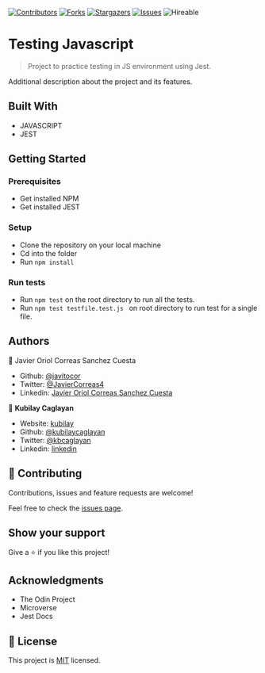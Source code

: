 <!--
*** Thanks for checking out this README Template. If you have a suggestion that would
*** make this better, please fork the repo and create a pull request or simply open
*** an issue with the tag "enhancement".
*** Thanks again! Now go create something AMAZING! :D
-->

<!-- PROJECT SHIELDS -->
<!--
*** I'm using markdown "reference style" links for readability.
*** Reference links are enclosed in brackets [ ] instead of parentheses ( ).
*** See the bottom of this document for the declaration of the reference variables
*** for contributors-url, forks-url, etc. This is an optional, concise syntax you may use.
*** https://www.markdownguide.org/basic-syntax/#reference-style-links
-->
[![Contributors][contributors-shield]][contributors-url]
[![Forks][forks-shield]][forks-url]
[![Stargazers][stars-shield]][stars-url]
[![Issues][issues-shield]][issues-url]
![Hireable](https://cdn.rawgit.com/hiendv/hireable/master/styles/default/yes.svg)

# Testing Javascript

> Project to practice testing in JS environment using Jest.


Additional description about the project and its features.

## Built With

- JAVASCRIPT
- JEST

## Getting Started

### Prerequisites

- Get installed NPM
- Get installed JEST

### Setup

- Clone the repository on your local machine
- Cd into the folder
- Run `npm install`

### Run tests

- Run ```npm test``` on the root directory to run all the tests.
- Run ```npm test testfile.test.js ``` on root directory to run test for a single file.

## Authors

👤 Javier Oriol Correas Sanchez Cuesta
- Github: [@javitocor](https://github.com/javitocor)
- Twitter: [@JavierCorreas4](https://twitter.com/JavierCorreas4)
- Linkedin: [Javier Oriol Correas Sanchez Cuesta](https://www.linkedin.com/in/javier-correas-sanchez-cuesta-15289482/)

👤 **Kubilay Caglayan**

- Website: [kubilay](https://kubilaycaglayan.com)
- Github: [@kubilaycaglayan](https://github.com/kubilaycaglayan)
- Twitter: [@kbcaglayan](https://twitter.com/kbcaglayan)
- Linkedin: [linkedin](https://linkedin.com/in/kubilaycaglayan)

## 🤝 Contributing

Contributions, issues and feature requests are welcome!

Feel free to check the [issues page](https://github.com/javitocor/Testing-Javascript/issues).

## Show your support

Give a ⭐️ if you like this project!

## Acknowledgments

- The Odin Project
- Microverse
- Jest Docs

## 📝 License

This project is [MIT](lic.url) licensed.

<!-- MARKDOWN LINKS & IMAGES -->
<!-- https://www.markdownguide.org/basic-syntax/#reference-style-links -->
[contributors-shield]: https://img.shields.io/github/contributors/javitocor/Testing-Javascript.svg?style=flat-square
[contributors-url]: https://github.com/javitocor/Testing-Javascript/graphs/contributors
[forks-shield]: https://img.shields.io/github/forks/javitocor/Testing-Javascript.svg?style=flat-square
[forks-url]: https://github.com/javitocor/Testing-Javascript/network/members
[stars-shield]: https://img.shields.io/github/stars/javitocor/Testing-Javascript.svg?style=flat-square
[stars-url]: https://github.com/javitocor/Testing-Javascript/stargazers
[issues-shield]: https://img.shields.io/github/issues/javitocor/Testing-Javascript.svg?style=flat-square
[issues-url]: https://github.com/javitocor/Testing-Javascript/issues
